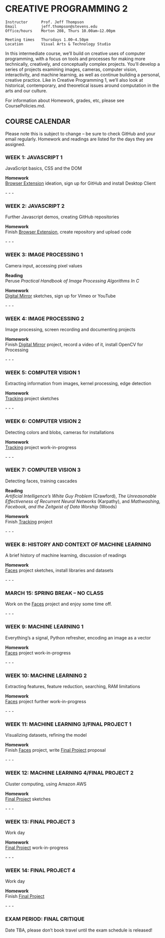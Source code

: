 CREATIVE PROGRAMMING 2
====

    Instructor      Prof. Jeff Thompson
    Email           jeff.thompson@stevens.edu
    Office/hours    Morton 208, Thurs 10.00am–12.00pm

    Meeting times   Thursdays 1.00–4.50pm
    Location        Visual Arts & Technology Studio

In this intermediate course, we’ll build on creative uses of computer programming, with a focus on tools and processes for making more technically, creatively, and conceptually complex projects. You’ll develop a series of projects examining images, cameras, computer vision, interactivity, and machine learning, as well as continue building a personal, creative practice. Like in Creative Programming 1, we’ll also look at historical, contemporary, and theoretical issues around computation in the arts and our culture.

For information about 
Homework, grades, etc, please see CoursePolicies.md.

## COURSE CALENDAR
Please note this is subject to change – be sure to check GitHub and your email regularly. Homework and readings are listed for the days they are assigned.

### WEEK 1: JAVASCRIPT 1
JavaScript basics, CSS and the DOM

**Homework**  
[Browser Extension](https://github.com/jeffThompson/CreativeProgramming2/blob/master/Assignments/Week01_BrowserExtension.md) ideation, sign up for GitHub and install Desktop Client

\- \- \-

### WEEK 2: JAVASCRIPT 2
Further Javascript demos, creating GitHub repositories

**Homework**  
Finish [Browser Extension](https://github.com/jeffThompson/CreativeProgramming2/blob/master/Assignments/Week01_BrowserExtension.md), create repository and upload code

\- \- \-

### WEEK 3: IMAGE PROCESSING 1
Camera input, accessing pixel values

**Reading**  
Peruse *Practical Handbook of Image Processing Algorithms In C*

**Homework**  
[Digital Mirror]() sketches, sign up for Vimeo or YouTube

\- \- \-

### WEEK 4: IMAGE PROCESSING 2
Image processing, screen recording and documenting projects

**Homework**  
Finish [Digital Mirror]() project, record a video of it, install OpenCV for Processing

\- \- \-

### WEEK 5: COMPUTER VISION 1
Extracting information from images, kernel processing, edge detection

**Homework**  
[Tracking]() project sketches

\- \- \-

### WEEK 6: COMPUTER VISION 2
Detecting colors and blobs, cameras for installations

**Homework**  
[Tracking]() project work-in-progress

\- \- \-

### WEEK 7: COMPUTER VISION 3
Detecting faces, training cascades

**Reading**  
*Artificial Intelligence’s White Guy Problem* (Crawford), *The Unreasonable Effectiveness of Recurrent Neural Networks* (Karpathy), and *Mathwashing, Facebook, and the Zeitgeist of Data Worship* (Woods)

**Homework**  
Finish [Tracking]() project

\- \- \-

### WEEK 8: HISTORY AND CONTEXT OF MACHINE LEARNING
A brief history of machine learning, discussion of readings

**Homework**  
[Faces]() project sketches, install libraries and datasets

\- \- \-

### MARCH 15: SPRING BREAK – NO CLASS  
Work on the [Faces]() project and enjoy some time off.

\- \- \-

### WEEK 9: MACHINE LEARNING 1
Everything’s a signal, Python refresher, encoding an image as a vector

**Homework**  
[Faces]() project work-in-progress

\- \- \-

### WEEK 10: MACHINE LEARNING 2
Extracting features, feature reduction, searching, RAM limitations

**Homework**  
[Faces]() project further work-in-progress

\- \- \-

### WEEK 11: MACHINE LEARNING 3/FINAL PROJECT 1
Visualizing datasets, refining the model

**Homework**  
Finish [Faces]() project, write [Final Project]() proposal

\- \- \-

### WEEK 12: MACHINE LEARNING 4/FINAL PROJECT 2
Cluster computing, using Amazon AWS

**Homework**  
[Final Project]() sketches

\- \- \-

### WEEK 13: FINAL PROJECT 3
Work day

**Homework**  
[Final Project]() work-in-progress

\- \- \-

### WEEK 14: FINAL PROJECT 4
Work day

**Homework**  
Finish [Final Project]()

\- \- \-

### EXAM PERIOD: FINAL CRITIQUE
Date TBA, please don’t book travel until the exam schedule is released! 




